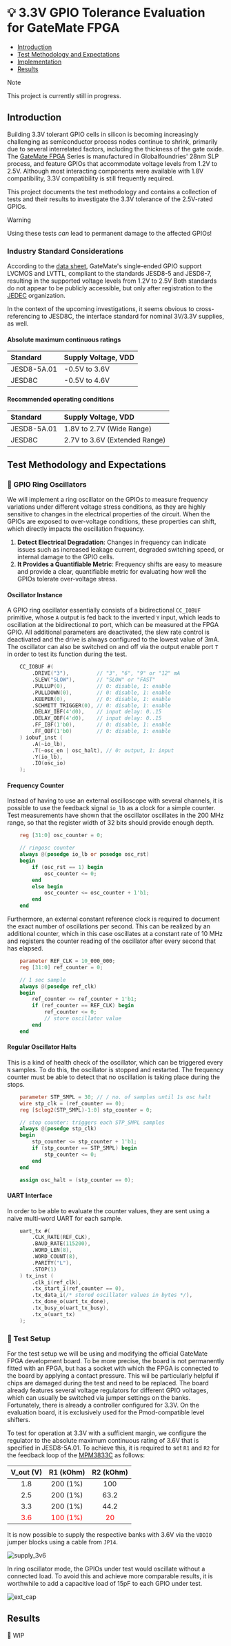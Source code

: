 # :bulb: 3.3V GPIO Tolerance Evaluation for GateMate FPGA

* [Introduction](#introduction)
* [Test Methodology and Expectations](#test-methodology-and-expectations)
* [Implementation](#implementation)
* [Results](#results)

> [!NOTE]
> This project is currently still in progress.

## Introduction

Building 3.3V tolerant GPIO cells in silicon is becoming increasingly challenging as semiconductor process nodes continue to shrink, primarily due to several interrelated factors, including the thickness of the gate oxide. The [GateMate FPGA](https://colognechip.com/programmable-logic/gatemate/) Series is manufactured in Globalfoundries' 28nm SLP process, and feature GPIOs that accommodate voltage levels from 1.2V to 2.5V. Although most interacting components were available with 1.8V compatibility, 3.3V compatibility is still frequently required.

This project documents the test methodology and contains a collection of tests and their results to investigate the 3.3V tolerance of the 2.5V-rated GPIOs.

> [!WARNING]
> Using these tests _can_ lead to permanent damage to the affected GPIOs!

### Industry Standard Considerations

According to the [data sheet](https://colognechip.com/docs/ds1001-gatemate1-datasheet-latest.pdf), GateMate's single-ended GPIO support LVCMOS and LVTTL, compliant to the standards JESD8-5 and JESD8-7, resulting in the supported voltage levels from 1.2V to 2.5V Both standards do not appear to be publicly accessible, but only after registration to the [JEDEC](https://www.jedec.org/) organization.

In the context of the upcoming investigations, it seems obvious to cross-referencing to JESD8C, the interface standard for nominal 3V/3.3V supplies, as well.

#### Absolute maximum continuous ratings

| Standard    | Supply Voltage, VDD |
| :---------- | :------------------ |
| JESD8-5A.01 | -0.5V to 3.6V       |
| JESD8C      | -0.5V to 4.6V       |

#### Recommended operating conditions

| Standard    | Supply Voltage, VDD           |
| :---------- | :---------------------------- |
| JESD8-5A.01 | 1.8V to 2.7V (Wide Range)     |
| JESD8C      | 2.7V to 3.6V (Extended Range) |

## Test Methodology and Expectations

### :repeat: GPIO Ring Oscillators

We will implement a ring oscillator on the GPIOs to measure frequency variations under different voltage stress conditions, as they are highly sensitive to changes in the electrical properties of the circuit. When the GPIOs are exposed to over-voltage conditions, these properties can shift, which directly impacts the oscillation frequency.

1. **Detect Electrical Degradation**: Changes in frequency can indicate issues such as increased leakage current, degraded switching speed, or internal damage to the GPIO cells.
2. **It Provides a Quantifiable Metric**: Frequency shifts are easy to measure and provide a clear, quantifiable metric for evaluating how well the GPIOs tolerate over-voltage stress.

#### Oscillator Instance

A GPIO ring oscillator essentially consists of a bidirectional `CC_IOBUF` primitive, whose `A` output is fed back to the inverted `Y` input, which leads to oscillation at the bidirectional `IO` port, which can be measured at the FPGA GPIO. All additional parameters are deactivated, the slew rate control is deactivated and the drive is always configured to the lowest value of 3mA. The oscillator can also be switched on and off via the output enable port `T` in order to test its function during the test.

```verilog
    CC_IOBUF #(
        .DRIVE("3"),         // "3", "6", "9" or "12" mA
        .SLEW("SLOW"),       // "SLOW" or "FAST"
        .PULLUP(0),          // 0: disable, 1: enable
        .PULLDOWN(0),        // 0: disable, 1: enable
        .KEEPER(0),          // 0: disable, 1: enable
        .SCHMITT_TRIGGER(0), // 0: disable, 1: enable
        .DELAY_IBF(4'd0),    // input delay: 0..15
        .DELAY_OBF(4'd0),    // input delay: 0..15
        .FF_IBF(1'b0),       // 0: disable, 1: enable
        .FF_OBF(1'b0)        // 0: disable, 1: enable
    ) iobuf_inst (
        .A(~io_lb),
        .T(~osc_en | osc_halt), // 0: output, 1: input
        .Y(io_lb),
        .IO(osc_io)
    );
```

#### Frequency Counter

Instead of having to use an external oscilloscope with several channels, it is possible to use the feedback signal `io_lb` as a clock for a simple counter. Test measurements have shown that the oscillator oscillates in the 200 MHz range, so that the register width of 32 bits should provide enough depth.

```verilog
    reg [31:0] osc_counter = 0;

    // ringosc counter
    always @(posedge io_lb or posedge osc_rst)
    begin
        if (osc_rst == 1) begin
            osc_counter <= 0;
        end
        else begin
            osc_counter <= osc_counter + 1'b1;
        end
    end
```

Furthermore, an external constant reference clock is required to document the exact number of oscillations per second. This can be realized by an additional counter, which in this case oscillates at a constant rate of 10 MHz and registers the counter reading of the oscillator after every second that has elapsed.

```verilog
    parameter REF_CLK = 10_000_000;
    reg [31:0] ref_counter = 0;

    // 1 sec sample
    always @(posedge ref_clk)
    begin
        ref_counter <= ref_counter + 1'b1;
        if (ref_counter == REF_CLK) begin
            ref_counter <= 0;
            // store oscillator value
        end
    end
```

#### Regular Oscillator Halts

This is a kind of health check of the oscillator, which can be triggered every `N` samples. To do this, the oscillator is stopped and restarted. The frequency counter must be able to detect that no oscillation is taking place during the stops.

```verilog
    parameter STP_SMPL = 30; // / no. of samples until 1s osc halt
    wire stp_clk = (ref_counter == 0);
    reg [$clog2(STP_SMPL)-1:0] stp_counter = 0;

    // stop counter: triggers each STP_SMPL samples
    always @(posedge stp_clk)
    begin
        stp_counter <= stp_counter + 1'b1;
        if (stp_counter == STP_SMPL) begin
            stp_counter <= 0;
        end
    end

    assign osc_halt = (stp_counter == 0);
```

#### UART Interface

In order to be able to evaluate the counter values, they are sent using a naive multi-word UART for each sample.

```verilog
    uart_tx #(
        .CLK_RATE(REF_CLK),
        .BAUD_RATE(115200),
        .WORD_LEN(8),
        .WORD_COUNT(8),
        .PARITY("L"),
        .STOP(1)
    ) tx_inst (
        .clk_i(ref_clk),
        .tx_start_i(ref_counter == 0),
        .tx_data_i(/* stored oscillator values in bytes */),
        .tx_done_o(uart_tx_done),
        .tx_busy_o(uart_tx_busy),
        .tx_o(uart_tx)
    );
```

### :wrench: Test Setup

For the test setup we will be using and modifying the official GateMate FPGA development board. To be more precise, the board is not permanently fitted with an FPGA, but has a socket with which the FPGA is connected to the board by applying  a contact pressure. This wil be particularly helpful if chips are damaged during the test and need to be replaced. The board already features several voltage regulators for different GPIO voltages, which can usually be switched via jumper settings on the banks. Fortunately, there is already a controller configured for 3.3V. On the evaluation board, it is exclusively used for the Pmod-compatible level shifters.

To test for operation at 3.3V with a sufficient margin, we configure the regulator to the absolute maximum continuous rating of 3.6V that is specified in JESD8-5A.01. To achieve this, it is required to set `R1` and `R2` for the feedback loop of the [MPM3833C](https://www.monolithicpower.com/en/mpm3833c.html) as follows:


| V_out (V) | R1 (kOhm) | R2 (kOhm) |
| :-------: | :-------: | :-------: |
|       1.8 |  200 (1%) |       100 |
|       2.5 |  200 (1%) |      63.2 |
|       3.3 |  200 (1%) |      44.2 |
| <span style="color:red">3.6</span> | <span style="color:red">100 (1%)</span> | <span style="color:red">20</span> |

It is now possible to supply the respective banks with 3.6V via the `VDDIO` jumper blocks using a cable from `JP14`.

![supply_3v6](doc/supply_3v6.jpg)

In ring oscillator mode, the GPIOs under test would oscillate without a connected load. To avoid this and achieve more comparable results, it is worthwhile to add a capacitive load of 15pF to each GPIO under test.

![ext_cap](doc/ext_cap.png)

## Results

:construction: WIP

